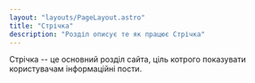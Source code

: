 ```yaml
---
layout: "layouts/PageLayout.astro"
title: "Стрічка"
description: "Розділ описує те як працює Стрічка"
---
```


Стрічка -- це основний розділ сайта, ціль котрого показувати користувачам інформаційні пости.

